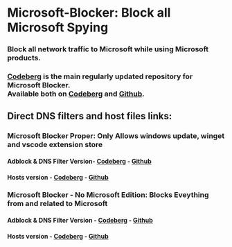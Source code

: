 # Microsoft-Blocker: Block all Microsoft Spying
### Block all network traffic to Microsoft while using Microsoft products. 
### [Codeberg](https://codeberg.org/privacyfilters/Microsoft-Blocker) is the main regularly updated repository for Microsoft Blocker. <br>Available both on [Codeberg](https://codeberg.org/privacyfilters/Microsoft-Blocker) and [Github](https://github.com/privacyfilters/Microsoft-Blocker).

## Direct DNS filters and host files links:

### Microsoft Blocker Proper: Only Allows windows update, winget and vscode extension store 
#### Adblock & DNS Filter Version- [Codeberg](https://codeberg.org/privacyfilters/Microsoft-Blocker/raw/branch/main/adblock_dns.txt) - [Github](https://raw.githubusercontent.com/privacyfilters/Microsoft-Blocker/refs/heads/main/adblock_dns.txt)
#### Hosts version - [Codeberg](https://codeberg.org/privacyfilters/Microsoft-Blocker/raw/branch/main/hosts) - [Github](https://raw.githubusercontent.com/privacyfilters/Microsoft-Blocker/refs/heads/main/hosts)
### Microsoft Blocker - No Microsoft Edition: Blocks Eveything from and related to Microsoft 
#### Adblock & DNS Filter Version - [Codeberg](https://codeberg.org/privacyfilters/Microsoft-Blocker/raw/branch/main/adblock_dns_nomicrosoft.txt) - [Github](https://raw.githubusercontent.com/privacyfilters/Microsoft-Blocker/refs/heads/main/adblock_dns_nomicrosoft.txt)
#### Hosts version - [Codeberg](https://codeberg.org/privacyfilters/Microsoft-Blocker/raw/branch/main/hosts_nomozilla) - [Github](https://raw.githubusercontent.com/privacyfilters/Microsoft-Blocker/refs/heads/main/hosts_nomozilla)